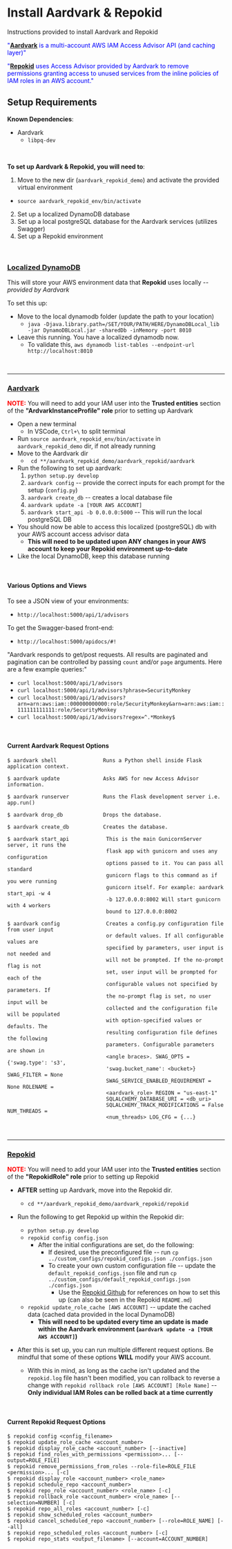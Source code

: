 # Install Aardvark & Repokid

Instructions provided to install Aardvark and Repokid

<span style="color:blue;">"**[Aardvark](https://github.com/Netflix-Skunkworks/aardvark)** is a multi-account AWS IAM Access Advisor API (and caching layer)"</span>

<span style="color:blue;">"**[Repokid](https://github.com/Netflix/repokid)** uses Access Advisor provided by Aardvark to remove permissions granting access to unused services from the inline policies of IAM roles in an AWS account."</span>


## Setup Requirements

**Known Dependencies**:

- Aardvark
  - `libpq-dev`

<br>

**To set up Aardvark & Repokid, you will need to**:

1. Move to the new dir (`aardvark_repokid_demo`) and activate the provided virtual environment
  - `source aardvark_repokid_env/bin/activate`
2. Set up a localized DynamoDB database
3. Set up a local postgreSQL database for the Aardvark services (utilizes Swagger)
4. Set up a Repokid environment

<br>

### [Localized DynamoDB](https://docs.aws.amazon.com/amazondynamodb/latest/developerguide/DynamoDBLocal.DownloadingAndRunning.html)

This will store your AWS environment data that **Repokid** uses locally -- _provided by Aardvark_

To set this up:
- Move to the local dynamodb folder (update the path to your location)
  - `java -Djava.library.path=/SET/YOUR/PATH/HERE/DynamoDBLocal_lib -jar DynamoDBLocal.jar -sharedDb -inMemory -port 8010`
- Leave this running. You have a localized dynamodb now.
  - To validate this, `aws dynamodb list-tables --endpoint-url http://localhost:8010`

<br>

---

### [Aardvark](https://github.com/Netflix-Skunkworks/aardvark)

<span style="color:red;">**NOTE:**</span> You will need to add your IAM user into the **Trusted entities** section of the **"ArdvarkInstanceProfile" role** prior to setting up Aardvark

- Open a new terminal
  - In VSCode, `Ctrl+\` to split terminal
- Run `source aardvark_repokid_env/bin/activate` in `aardvark_repokid_demo` dir, if not already running
- Move to the Aardvark dir
  - ` cd **/aardvark_repokid_demo/aardvark_repokid/aardvark`
- Run the following to set up aardvark:
  1. `python setup.py develop`
  2. `aardvark config` -- provide the correct inputs for each prompt for the setup (`config.py`)
  3. `aardvark create_db` -- creates a local database file 
  4. `aardvark update -a [YOUR AWS ACCOUNT]`
  5. `aardvark start_api -b 0.0.0.0:5000` -- This will run the local postgreSQL DB
- You should now be able to access this localized (postgreSQL) db with your AWS account access advisor data
  - **This will need to be updated upon ANY changes in your AWS account to keep your Repokid environment up-to-date**
- Like the local DynamoDB, keep this database running

<br>

#### Various Options and Views

To see a JSON view of your environments:

- `http://localhost:5000/api/1/advisors`

To get the Swagger-based front-end:

- `http://localhost:5000/apidocs/#!`

"Aardvark responds to get/post requests. 
All results are paginated and pagination can be controlled by passing `count` and/or `page` arguments. 
Here are a few example queries:"

- `curl localhost:5000/api/1/advisors`
- `curl localhost:5000/api/1/advisors?phrase=SecurityMonkey`
- `curl localhost:5000/api/1/advisors?arn=arn:aws:iam::000000000000:role/SecurityMonkey&arn=arn:aws:iam::111111111111:role/SecurityMonkey`
- `curl localhost:5000/api/1/advisors?regex=^.*Monkey$`

<br>

#### Current Aardvark Request Options

```
$ aardvark shell               Runs a Python shell inside Flask application context.

$ aardvark update              Asks AWS for new Access Advisor information.

$ aardvark runserver           Runs the Flask development server i.e. app.run()

$ aardvark drop_db             Drops the database.

$ aardvark create_db           Creates the database.

$ aardvark start_api            This is the main GunicornServer server, it runs the
                                flask app with gunicorn and uses any configuration
                                options passed to it. You can pass all standard
                                gunicorn flags to this command as if you were running
                                gunicorn itself. For example: aardvark start_api -w 4
                                -b 127.0.0.0:8002 Will start gunicorn with 4 workers
                                bound to 127.0.0.0:8002

$ aardvark config               Creates a config.py configuration file from user input
                                or default values. If all configurable values are
                                specified by parameters, user input is not needed and
                                will not be prompted. If the no-prompt flag is not
                                set, user input will be prompted for each of the
                                configurable values not specified by parameters. If
                                the no-prompt flag is set, no user input will be
                                collected and the configuration file will be populated
                                with option-specified values or defaults. The
                                resulting configuration file defines the following
                                parameters. Configurable parameters are shown in
                                <angle braces>. SWAG_OPTS = {'swag.type': 's3',
                                'swag.bucket_name': <bucket>} SWAG_FILTER = None
                                SWAG_SERVICE_ENABLED_REQUIREMENT = None ROLENAME =
                                <aardvark_role> REGION = "us-east-1"
                                SQLALCHEMY_DATABASE_URI = <db_uri>
                                SQLALCHEMY_TRACK_MODIFICATIONS = False NUM_THREADS =
                                <num_threads> LOG_CFG = {...}
```

<br>

---

### [Repokid](https://github.com/Netflix/repokid)

<span style="color:red;">**NOTE:**</span> You will need to add your IAM user into the **Trusted entities** section of the **"RepokidRole" role** prior to setting up Repokid

- **AFTER** setting up Aardvark, move into the Repokid dir.
  - `cd **/aardvark_repokid_demo/aardvark_repokid/repokid`
- Run the following to get Repokid up within the Repokid dir:
  - `python setup.py develop`
  - `repokid config config.json`
    - After the initial configurations are set, do the following:
        - If desired, use the preconfigured file --  run `cp ../custom_configs/repokid_configs.json ./configs.json`
        - To create your own custom configuration file -- update the `default_repokid_configs.json` file and run `cp ../custom_configs/default_repokid_configs.json ./configs.json`
            - Use the [Repokid Github](https://github.com/Netflix/repokid) for references on how to set this up (can also be seen in the Repokid `README.md`)
  - `repokid update_role_cache [AWS ACCOUNT]` -- update the cached data (cached data provided in the local DynamoDB)
    - **This will need to be updated every time an update is made within the Aardvark environment (`aardvark update -a [YOUR AWS ACCOUNT]`)**

- After this is set up, you can run multiple different request options. Be mindful that some of these options **WILL** modify your AWS account.
  - With this in mind, as long as the cache isn't updated and the `repokid.log` file hasn't been modified, you can rollback to reverse a change with `repokid rollback role [AWS ACCOUNT] [Role Name]` -- **Only individual IAM Roles can be rolled back at a time currently**

<br>

#### Current Repokid Request Options

```
$ repokid config <config_filename>
$ repokid update_role_cache <account_number>
$ repokid display_role_cache <account_number> [--inactive]
$ repokid find_roles_with_permissions <permission>... [--output=ROLE_FILE]
$ repokid remove_permissions_from_roles --role-file=ROLE_FILE <permission>... [-c]
$ repokid display_role <account_number> <role_name>
$ repokid schedule_repo <account_number>
$ repokid repo_role <account_number> <role_name> [-c]
$ repokid rollback_role <account_number> <role_name> [--selection=NUMBER] [-c]
$ repokid repo_all_roles <account_number> [-c]
$ repokid show_scheduled_roles <account_number>
$ repokid cancel_scheduled_repo <account_number> [--role=ROLE_NAME] [--all]
$ repokid repo_scheduled_roles <account_number> [-c]
$ repokid repo_stats <output_filename> [--account=ACCOUNT_NUMBER]
```


<!-- 
echo `curl http://localhost:5000/api/1/advisors`>> ../../aardvark_logs/advisor_results.json
repokid update_role_cache <ACCOUNT_NUMBER>
cp ./repokid.log ../../logs/repokid_logs/repokid.log

repokid display_role_cache <ACCOUNT_NUMBER> 
cp ./table.csv ../../logs/repokid_logs/permissions_table.csv

repokid display_role <ACCOUNT_NUMBER> <ROLE_NAME>
repokid repo_all_roles <ACCOUNT_NUMBER> -c
schedule_repo 

https://github.com/Netflix-Skunkworks/repokid-extras
--> 
